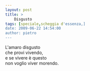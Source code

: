 ```yaml
---
layout: post
title: >
    Disgusto
tags: [speciale,scheggia d'essenza,]
date: 2009-06-22 14:54:00
author: pietro
---
```

L'amaro disgusto<br/>che provi vivendo,<br/>e se vivere è questo<br/>non voglio viver morendo.
